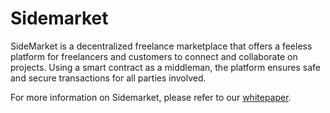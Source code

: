 # Sidemarket

SideMarket is a decentralized freelance marketplace that offers a feeless platform for freelancers and customers to connect and collaborate on projects. Using a smart contract as a middleman, the platform ensures safe and secure transactions for all parties involved.

For more information on Sidemarket, please refer to our [whitepaper](https://sidemarket.gitbook.io).
